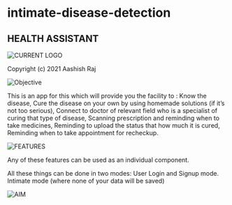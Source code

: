 # intimate-disease-detection
## HEALTH ASSISTANT
![CURRENT LOGO](https://firebasestorage.googleapis.com/v0/b/fireapp-40134.appspot.com/o/uploads%2Flogo_healthass.jpg?alt=media&token=bb38f760-9935-47bb-8610-a4fa34893df0)

Copyright (c) 2021 Aashish Raj

![Objective](https://firebasestorage.googleapis.com/v0/b/fireapp-40134.appspot.com/o/uploads%2FLSM%20REVIEW%202.jpg?alt=media&token=553c344b-cbd0-40d0-b090-9a60525a1d3c)



This is an app for this which will provide you the facility to :
  Know the disease, 
  Cure the disease on your own by using homemade solutions (if it’s not too serious),
  Connect to doctor of relevant field who is a specialist of curing that type of disease,
  Scanning prescription and reminding when to take medicines,
  Reminding to upload the status that how much it is cured,
  Reminding when to take appointment for recheckup.

![FEATURES](https://firebasestorage.googleapis.com/v0/b/fireapp-40134.appspot.com/o/uploads%2FLSM%20REVIEW%202%20(1).jpg?alt=media&token=4e5c06dd-9bdc-400a-93db-19bac20d06b4)

Any of these features can be used as an individual component.

All these things can be done in two modes:
  User Login and Signup mode.
  Intimate mode (where none of your data will be saved) 

![AIM](https://firebasestorage.googleapis.com/v0/b/fireapp-40134.appspot.com/o/uploads%2FLSM%20REVIEW%202%20(2).jpg?alt=media&token=d0efcaae-5b3f-4c66-924d-eb4a6c775b69)


